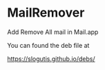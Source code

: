 # MailRemover
Add Remove All mail in Mail.app


You can found the deb file at 

https://slogutis.github.io/debs/


